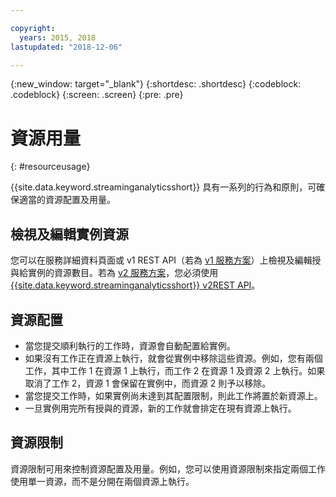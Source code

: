 ```yaml
---

copyright:
  years: 2015, 2018
lastupdated: "2018-12-06"

---
```


<!-- Attribute definitions -->
{:new_window: target="_blank"}
{:shortdesc: .shortdesc}
{:codeblock: .codeblock}
{:screen: .screen}
{:pre: .pre}


# 資源用量
{: #resourceusage}

{{site.data.keyword.streaminganalyticsshort}} 具有一系列的行為和原則，可確保適當的資源配置及用量。

## 檢視及編輯實例資源
您可以在服務詳細資料頁面或 v1 REST API（若為 [v1 服務方案](/docs/services/StreamingAnalytics/service_plans.html)）上檢視及編輯授與給實例的資源數目。若為 [v2 服務方案](/docs/services/StreamingAnalytics/service_plans.html)，您必須使用 [{{site.data.keyword.streaminganalyticsshort}} v2REST API](https://{DomainName}/apidocs/streaming-analytics-v2#get-a-streaming-analytics-instance)。

## 資源配置
- 當您提交順利執行的工作時，資源會自動配置給實例。
- 如果沒有工作正在資源上執行，就會從實例中移除這些資源。例如，您有兩個工作，其中工作 1 在資源 1 上執行，而工作 2 在資源 1 及資源 2 上執行。如果取消了工作 2，資源 1 會保留在實例中，而資源 2 則予以移除。
- 當您提交工作時，如果實例尚未達到其配置限制，則此工作將置於新資源上。
- 一旦實例用完所有授與的資源，新的工作就會排定在現有資源上執行。

## 資源限制

資源限制可用來控制資源配置及用量。例如，您可以使用資源限制來指定兩個工作使用單一資源，而不是分開在兩個資源上執行。
